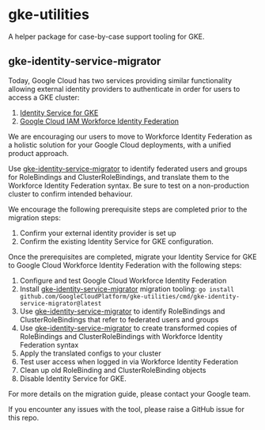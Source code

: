 # gke-utilities

A helper package for case-by-case support tooling for GKE.

## gke-identity-service-migrator

Today, Google Cloud has two services providing similar functionality allowing external identity providers to authenticate in order for users to access a GKE cluster:
1. [Identity Service for GKE](https://cloud.google.com/kubernetes-engine/docs/how-to/oidc)
2. [Google Cloud IAM Workforce Identity Federation](https://cloud.google.com/iam/docs/workforce-identity-federation)

We are encouraging our users to move to Workforce Identity Federation as a holistic solution for your Google Cloud deployments, with a unified product approach.

Use [gke-identity-service-migrator](https://github.com/GoogleCloudPlatform/gke-utilities/tree/main/cmd/gke-identity-service-migrator) to identify federated users and groups for RoleBindings and ClusterRoleBindings, and translate them to the Workforce Identity Federation syntax. Be sure to test on a non-production cluster to confirm intended behaviour.

We encourage the following prerequisite steps are completed prior to the migration steps: 
1. Confirm your external identity provider is set up
2. Confirm the existing Identity Service for GKE configuration.

Once the prerequisites are completed, migrate your Identity Service for GKE to Google Cloud Workforce Identity Federation with the following steps: 
1. Configure and test Google Cloud Workforce Identity Federation
2. Install [gke-identity-service-migrator](https://github.com/GoogleCloudPlatform/gke-utilities/tree/main/cmd/gke-identity-service-migrator) migration tooling:  `go install github.com/GoogleCloudPlatform/gke-utilities/cmd/gke-identity-service-migrator@latest`
3. Use [gke-identity-service-migrator](https://github.com/GoogleCloudPlatform/gke-utilities/tree/main/cmd/gke-identity-service-migrator) to identify RoleBindings and ClusterRoleBindings that refer to federated users and groups
4. Use [gke-identity-service-migrator](https://github.com/GoogleCloudPlatform/gke-utilities/tree/main/cmd/gke-identity-service-migrator) to create transformed copies of RoleBindings and ClusterRoleBindings with Workforce Identity Federation syntax
5. Apply the translated configs to your cluster
6. Test user access when logged in via Workforce Identity Federation
7. Clean up old RoleBinding and ClusterRoleBinding objects
8. Disable Identity Service for GKE.

For more details on the migration guide, please contact your Google team. 

If you encounter any issues with the tool, please raise a GitHub issue for this repo.
